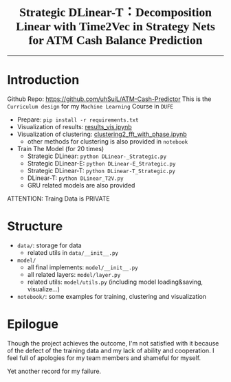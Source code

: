<h1 align="center" style="font-family: 'Times New Roman',serif">
    Strategic DLinear-T：Decomposition Linear with Time2Vec in Strategy Nets for ATM Cash Balance Prediction
</h1>
<hr />

# Introduction
Github Repo: https://github.com/uhSuiL/ATM-Cash-Predictor
This is the `Curriculum design` for my `Machine Learning` Course in `DUFE`

- Prepare: `pip install -r requirements.txt`
- Visualization of results: [results_vis.ipynb](./notebook/results_vis.ipynb)
- Visualization of clustering: [clustering2_fft_with_phase.ipynb](./notebook/clustering2_fft_with_phase.ipynb)
  - other methods for clustering is also provided in `notebook`
- Train The Model (for 20 times)
  - Strategic DLinear: `python DLinear-_Strategic.py`
  - Strategic DLinear-E: `python DLinear-E_Strategic.py`
  - Strategic DLinear-T: `python DLinear-T_Strategic.py`
  - DLinear-T: `python DLinear_T2V.py`
  - GRU related models are also provided

ATTENTION: Traing Data is PRIVATE

# Structure

- `data/`: storage for data
  - related utils in `data/__init__.py`
- `model/`
  - all final implements: `model/__init__.py`
  - all related layers: `model/layer.py`
  - related utils: `model/utils.py` (including model loading&saving, visualize...)
- `notebook/`: some examples for training, clustering and visualization 

# Epilogue
Though the project achieves the outcome, I'm not satisfied with it because of the defect of the training data
and my lack of ability and cooperation.
I feel full of apologies for my team members and shameful for myself.

Yet another record for my failure.